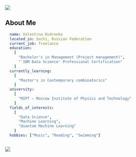 <img src="https://capsule-render.vercel.app/api?type=Waving&color=gradient&customColorList=0,2,2,2,2,3&height=150&section=header&text=Greetings!&fontColor=EEEEEE&fontAlignY=37&fontSize=70" />

## About Me ##
```yaml 
  name: Valentina Kudrenko
  located_in: Sochi, Russian Federation
  current_job: freelance
  education: 
    [
      "Bachelor's in Management (Project management)",
      "'IBM Data Science' Professional Certification"
    ]
  currently_learning:
    [
      "Master's in Contemporary combinatorics"
    ]
  university:
    [
      "MIPT — Moscow Institute of Physics and Technology"
    ]
  fields_of_interests:
    [
      "Data Science",
      "Machine Learning",
      "Quantum Machine Learning"
    ]
  hobbies: ["Music", "Reading", "Swimming"]
 
```
<img src="https://capsule-render.vercel.app/api?&section=footertype=Waving&color=gradient&customColorList=0,2,2,2,2,3&height=150&section=header&" />
